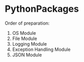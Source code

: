 # PythonPackages

Order of preparation:

1. OS Module
2. File Module
3. Logging Module
4. Exception Handling Module
5. JSON Module
